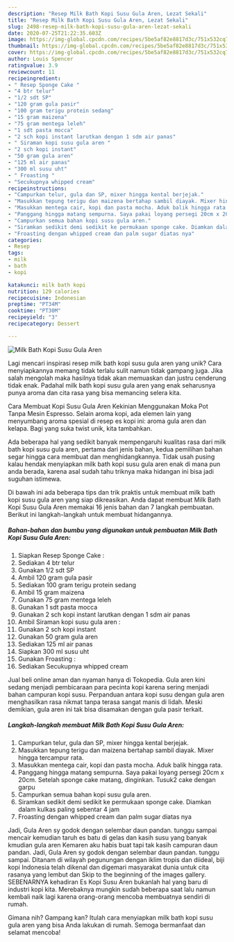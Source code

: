 ```yaml
---
description: "Resep Milk Bath Kopi Susu Gula Aren, Lezat Sekali"
title: "Resep Milk Bath Kopi Susu Gula Aren, Lezat Sekali"
slug: 2498-resep-milk-bath-kopi-susu-gula-aren-lezat-sekali
date: 2020-07-25T21:22:35.603Z
image: https://img-global.cpcdn.com/recipes/5be5af82e8817d3c/751x532cq70/milk-bath-kopi-susu-gula-aren-foto-resep-utama.jpg
thumbnail: https://img-global.cpcdn.com/recipes/5be5af82e8817d3c/751x532cq70/milk-bath-kopi-susu-gula-aren-foto-resep-utama.jpg
cover: https://img-global.cpcdn.com/recipes/5be5af82e8817d3c/751x532cq70/milk-bath-kopi-susu-gula-aren-foto-resep-utama.jpg
author: Louis Spencer
ratingvalue: 3.9
reviewcount: 11
recipeingredient:
- " Resep Sponge Cake "
- "4 btr telur"
- "1/2 sdt SP"
- "120 gram gula pasir"
- "100 gram terigu protein sedang"
- "15 gram maizena"
- "75 gram mentega leleh"
- "1 sdt pasta mocca"
- "2 sch kopi instant larutkan dengan 1 sdm air panas"
- " Siraman kopi susu gula aren "
- "2 sch kopi instant"
- "50 gram gula aren"
- "125 ml air panas"
- "300 ml susu uht"
- " Froasting "
- "Secukupnya whipped cream"
recipeinstructions:
- "Campurkan telur, gula dan SP, mixer hingga kental berjejak."
- "Masukkan tepung terigu dan maizena bertahap sambil diayak. Mixer hingga tercampur rata."
- "Masukkan mentega cair, kopi dan pasta mocha. Aduk balik hingga rata."
- "Panggang hingga matang sempurna. Saya pakai loyang persegi 20cm x 20cm. Setelah sponge cake matang, dinginkan. Tusuk2 cake dengan garpu"
- "Campurkan semua bahan kopi susu gula aren."
- "Siramkan sedikit demi sedikit ke permukaan sponge cake. Diamkan dalam kulkas paling sebentar 4 jam"
- "Froasting dengan whipped cream dan palm sugar diatas nya"
categories:
- Resep
tags:
- milk
- bath
- kopi

katakunci: milk bath kopi 
nutrition: 129 calories
recipecuisine: Indonesian
preptime: "PT34M"
cooktime: "PT30M"
recipeyield: "3"
recipecategory: Dessert

---
```



![Milk Bath Kopi Susu Gula Aren](https://img-global.cpcdn.com/recipes/5be5af82e8817d3c/751x532cq70/milk-bath-kopi-susu-gula-aren-foto-resep-utama.jpg)

Lagi mencari inspirasi resep milk bath kopi susu gula aren yang unik? Cara menyiapkannya memang tidak terlalu sulit namun tidak gampang juga. Jika salah mengolah maka hasilnya tidak akan memuaskan dan justru cenderung tidak enak. Padahal milk bath kopi susu gula aren yang enak seharusnya punya aroma dan cita rasa yang bisa memancing selera kita.

Cara Membuat Kopi Susu Gula Aren Kekinian Menggunakan Moka Pot Tanpa Mesin Espresso. Selain aroma kopi, ada elemen lain yang menyumbang aroma spesial di resep es kopi ini: aroma gula aren dan kelapa. Bagi yang suka twist unik, kita tambahkan.

Ada beberapa hal yang sedikit banyak mempengaruhi kualitas rasa dari milk bath kopi susu gula aren, pertama dari jenis bahan, kedua pemilihan bahan segar hingga cara membuat dan menghidangkannya. Tidak usah pusing kalau hendak menyiapkan milk bath kopi susu gula aren enak di mana pun anda berada, karena asal sudah tahu triknya maka hidangan ini bisa jadi suguhan istimewa.


Di bawah ini ada beberapa tips dan trik praktis untuk membuat milk bath kopi susu gula aren yang siap dikreasikan. Anda dapat membuat Milk Bath Kopi Susu Gula Aren memakai 16 jenis bahan dan 7 langkah pembuatan. Berikut ini langkah-langkah untuk membuat hidangannya.

<!--inarticleads1-->

##### Bahan-bahan dan bumbu yang digunakan untuk pembuatan Milk Bath Kopi Susu Gula Aren:

1. Siapkan  Resep Sponge Cake :
1. Sediakan 4 btr telur
1. Gunakan 1/2 sdt SP
1. Ambil 120 gram gula pasir
1. Sediakan 100 gram terigu protein sedang
1. Ambil 15 gram maizena
1. Gunakan 75 gram mentega leleh
1. Gunakan 1 sdt pasta mocca
1. Gunakan 2 sch kopi instant larutkan dengan 1 sdm air panas
1. Ambil  Siraman kopi susu gula aren :
1. Gunakan 2 sch kopi instant
1. Gunakan 50 gram gula aren
1. Sediakan 125 ml air panas
1. Siapkan 300 ml susu uht
1. Gunakan  Froasting :
1. Sediakan Secukupnya whipped cream


Jual beli online aman dan nyaman hanya di Tokopedia. Gula aren kini sedang menjadi pembicaraan para pecinta kopi karena sering menjadi bahan campuran kopi susu. Perpanduan antara kopi susu dengan gula aren menghasilkan rasa nikmat tanpa terasa sangat manis di lidah. Meski demikian, gula aren ini tak bisa disamakan dengan gula pasir terkait. 

<!--inarticleads2-->

##### Langkah-langkah membuat Milk Bath Kopi Susu Gula Aren:

1. Campurkan telur, gula dan SP, mixer hingga kental berjejak.
1. Masukkan tepung terigu dan maizena bertahap sambil diayak. Mixer hingga tercampur rata.
1. Masukkan mentega cair, kopi dan pasta mocha. Aduk balik hingga rata.
1. Panggang hingga matang sempurna. Saya pakai loyang persegi 20cm x 20cm. Setelah sponge cake matang, dinginkan. Tusuk2 cake dengan garpu
1. Campurkan semua bahan kopi susu gula aren.
1. Siramkan sedikit demi sedikit ke permukaan sponge cake. Diamkan dalam kulkas paling sebentar 4 jam
1. Froasting dengan whipped cream dan palm sugar diatas nya


Jadi, Gula Aren sy godok dengan selembar daun pandan. tunggu sampai mencair kemudian taruh es batu di gelas dan kasih susu yang banyak kmudian gula aren Kemaren aku habis buat tapi tak kasih campuran daun pandan. Jadi, Gula Aren sy godok dengan selembar daun pandan. tunggu sampai. Ditanam di wilayah pegunungan dengan iklim tropis dan diideal, biji kopi Indonesia telah dikenal dan digemari masyarakat dunia untuk cita rasanya yang lembut dan Skip to the beginning of the images gallery. SEBENARNYA kehadiran Es Kopi Susu Aren bukanlah hal yang baru di industri kopi kita. Merebaknya mungkin sudah beberapa saat lalu namun kembali naik lagi karena orang-orang mencoba membuatnya sendiri di rumah. 

Gimana nih? Gampang kan? Itulah cara menyiapkan milk bath kopi susu gula aren yang bisa Anda lakukan di rumah. Semoga bermanfaat dan selamat mencoba!
